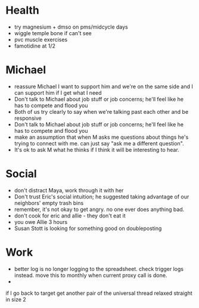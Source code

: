 # Health
- try magnesium + dmso on pms/midcycle days
- wiggle temple bone if can't see
- pvc muscle exercises
- famotidine at 1/2

# Michael
- reassure Michael I want to support him and we're on the same side and I can support him if I get what I need
- Don't talk to Michael about job stuff or job concerns; he'll feel like he has to compete and flood you
- Both of us try clearly to say when we're talking past each other and be responsive
- Don't talk to Michael about job stuff or job concerns; he'll feel like he has to compete and flood you
- make an assumption that when M asks me questions about things he's trying to connect with me. can just say "ask me a different question".
- It's ok to ask M what he thinks if I think it will be interesting to hear.

# Social
- don't distract Maya, work through it with her
- Don't trust Eric's social intuition; he suggested taking advantage of our neighbors' empty trash bins
- remember, it's not okay to get angry. no one ever does anything bad.
- don't cook for eric and allie - they don't eat it
- you owe Allie 3 hours
- Susan Stott is looking for something good on doubleposting

# Work
* better log is no longer logging to the spreadsheet. check trigger logs instead. move this to monthly when current proxy call is done. 
* 





if I go back to target get another pair of the universal thread relaxed straight in size 2 